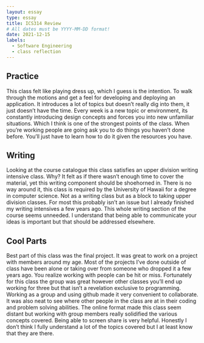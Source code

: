 ```yaml
---
layout: essay
type: essay
title: ICS314 Review
# All dates must be YYYY-MM-DD format!
date: 2021-12-15
labels:
  - Software Engineering
  - class reflection
---
```

## Practice

This class felt like playing dress up, which I guess is the intention. To walk through the motions and get a feel for developing and deploying an application. It introduces a lot of topics but doesn’t really dig into them, it just doesn’t have the time. Every week is a new topic or environment, its constantly introducing design concepts and forces you into new unfamiliar situations. Which I think is one of the strongest points of the class. When you’re working people are going ask you to do things you haven’t done before. You’ll just have to learn how to do it given the resources you have.

## Writing

Looking at the course catalogue this class satisfies an upper division writing intensive class. Why? It felt as if there wasn’t enough time to cover the material, yet this writing component should be shoehorned in. There is no way around it, this class is required by the University of Hawaii for a degree in computer science. Not as a writing class but as a block to taking upper division classes. For most this probably isn’t an issue but I already finished my writing intensives a few years ago. This whole writing section of the course seems unneeded. I understand that being able to communicate your ideas is important but that should be addressed elsewhere.

## Cool Parts
Best part of this class was the final project. It was great to work on a project with members around my age. Most of the projects I’ve done outside of class have been alone or taking over from someone who dropped it a few years ago. You realize working with people can be hit or miss. Fortunately for this class the group was great however other classes you’ll end up working for three but that isn’t a revelation exclusive to programming. Working as a group and using github made it very convenient to collaborate. It was also neat to see where other people in the class are at in their coding and problem solving abilities. The online format made this class seem distant but working with group members really solidified the various concepts covered. Being able to screen share is very helpful. Honestly I don’t think I fully understand a lot of the topics covered but I at least know that they are there. 

